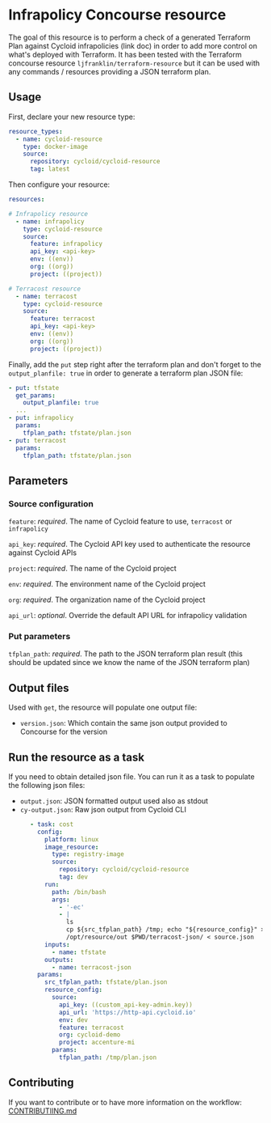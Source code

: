 # Infrapolicy Concourse resource

The goal of this resource is to perform a check of a generated Terraform Plan against Cycloid infrapolicies (link doc) in order to add more control on what's deployed with Terraform. It has been tested
with the Terraform concourse resource `ljfranklin/terraform-resource` but it can be used with any commands / resources providing a JSON terraform plan.

## Usage

First, declare your new resource type:

```yaml
resource_types:
  - name: cycloid-resource
    type: docker-image
    source:
      repository: cycloid/cycloid-resource
      tag: latest
```

Then configure your resource:

```yaml
resources:

# Infrapolicy resource
  - name: infrapolicy
    type: cycloid-resource
    source:
      feature: infrapolicy
      api_key: <api-key>
      env: ((env))
      org: ((org))
      project: ((project))

# Terracost resource
  - name: terracost
    type: cycloid-resource
    source:
      feature: terracost
      api_key: <api-key>
      env: ((env))
      org: ((org))
      project: ((project))
```

Finally, add the `put` step right after the terraform plan and don't forget to the `output_planfile: true` in order to generate a terraform plan JSON file:

```yaml
- put: tfstate
  get_params:
    output_planfile: true
  ...
- put: infrapolicy
  params:
    tfplan_path: tfstate/plan.json
- put: terracost
  params:
    tfplan_path: tfstate/plan.json
```

## Parameters 

### Source configuration

`feature`: _required_. The name of Cycloid feature to use, `terracost` or `infrapolicy`

`api_key`: _required_. The Cycloid API key used to authenticate the resource against Cycloid APIs

`project`: _required_. The name of the Cycloid project

`env`: _required_. The environment name of the Cycloid project

`org`: _required_. The organization name of the Cycloid project

`api_url`: _optional_. Override the default API URL for infrapolicy validation 

### Put parameters

`tfplan_path`: _required_. The path to the JSON terraform plan result (this should be updated since we know the name of the JSON terraform plan)

## Output files

Used with `get`, the resource will populate one output file:

  * `version.json`: Which contain the same json output provided to Concourse for the version


## Run the resource as a task

If you need to obtain detailed json file. You can run it as a task to populate the following json files:

  * `output.json`: JSON formatted output used also as stdout
  * `cy-output.json`: Raw json output from Cycloid CLI

```YAML
      - task: cost
        config:
          platform: linux
          image_resource:
            type: registry-image
            source:
              repository: cycloid/cycloid-resource
              tag: dev
          run:
            path: /bin/bash
            args:
              - '-ec'
              - |
                ls
                cp ${src_tfplan_path} /tmp; echo "${resource_config}" > source.json
                /opt/resource/out $PWD/terracost-json/ < source.json
          inputs:
            - name: tfstate
          outputs:
            - name: terracost-json
        params:
          src_tfplan_path: tfstate/plan.json
          resource_config:
            source:
              api_key: ((custom_api-key-admin.key))
              api_url: 'https://http-api.cycloid.io'
              env: dev
              feature: terracost
              org: cycloid-demo
              project: accenture-mi
            params:
              tfplan_path: /tmp/plan.json
```

## Contributing

If you want to contribute or to have more information on the workflow: [CONTRIBUTIING.md](./CONTRIBUTING.md)

